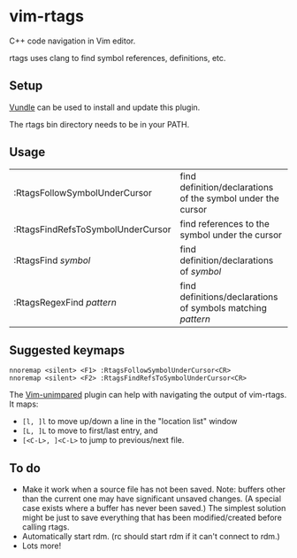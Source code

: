 vim-rtags
=========
C++ code navigation in Vim editor.

rtags uses clang to find symbol references, definitions, etc.


Setup
-----
[Vundle](https://github.com/gmarik/vundle) can be used to install and update this plugin.

The rtags bin directory needs to be in your PATH.


Usage
-----
<table>
<tr>
<td>:RtagsFollowSymbolUnderCursor</td>
<td>find definition/declarations of the symbol under the cursor</td>
</tr>
<tr>
<td>:RtagsFindRefsToSymbolUnderCursor</td>
<td>find references to the symbol under the cursor</td>
</tr>
<tr>
<td>:RtagsFind <em>symbol</em></td>
<td>find definition/declarations of <em>symbol</em></td>
</tr>
<tr>
<td>:RtagsRegexFind <em>pattern</em></td>
<td>find definitions/declarations of symbols matching <em>pattern</em></td>
</tr>
</table>

Suggested keymaps
-----
```vim
nnoremap <silent> <F1> :RtagsFollowSymbolUnderCursor<CR>
nnoremap <silent> <F2> :RtagsFindRefsToSymbolUnderCursor<CR>
```

The [Vim-unimpared](https://github.com/tpope/vim-unimpaired) plugin can help with navigating the output of vim-rtags. It maps:
* `[l, ]l` to move up/down a line in the "location list" window
* `[L, ]L` to move to first/last entry, and
* `[<C-L>, ]<C-L>` to jump to previous/next file.


To do
-----
* Make it work when a source file has not been saved. Note: buffers other than the current one may have significant unsaved changes. (A special case exists where a buffer has never been saved.) The simplest solution might be just to save everything that has been modified/created before calling rtags.
* Automatically start rdm. (rc should start rdm if it can't connect to rdm.)
* Lots more!
